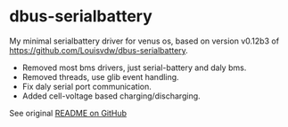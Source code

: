 dbus-serialbattery
===================

My minimal serialbattery driver for venus os, based on version v0.12b3 of https://github.com/Louisvdw/dbus-serialbattery.

* Removed most bms drivers, just serial-battery and daly bms.
* Removed threads, use glib event handling.
* Fix daly serial port communication.
* Added cell-voltage based charging/discharging.


See original [README on GitHub](https://github.com/Louisvdw/dbus-serialbattery/blob/master/README.md)


